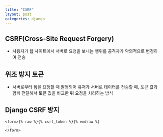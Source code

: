 ```yaml
---
title: "CSRF"
layout: post
categories: django
---
```


## CSRF(Cross-Site Request Forgery)
- 사용자가 웹 사이트에서 서버로 요청을 보내는 행위를 공격자가 악의적으로 변경하여 전송


## 위조 방지 토큰
- 서버로부터 폼을 요청할 때 발행되어 유저가 서버로 데이터를 전송할 때, 토큰 값과 함께 전달해서 토큰 값을 비교한 뒤 요청을 처리하는 방식 


## Django CSRF 방지
```django
<form>{% raw %}{% csrf_token %}{% endraw %}
...
</form>
```
